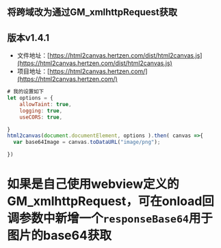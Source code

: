 ## 将跨域改为通过GM_xmlhttpRequest获取

## 版本v1.4.1

+ 文件地址：[https://html2canvas.hertzen.com/dist/html2canvas.js](https://html2canvas.hertzen.com/dist/html2canvas.js)
+ 项目地址：[https://html2canvas.hertzen.com/](https://html2canvas.hertzen.com/)

```js
# 我的设置如下
let options = {
    allowTaint: true,
    logging: true,
    useCORS: true,

}
html2canvas(document.documentElement, options ).then( canvas =>{
  var base64Image = canvas.toDataURL("image/png");

})
```

# 如果是自己使用webview定义的GM_xmlhttpRequest，可在onload回调参数中新增一个`responseBase64`用于图片的base64获取

